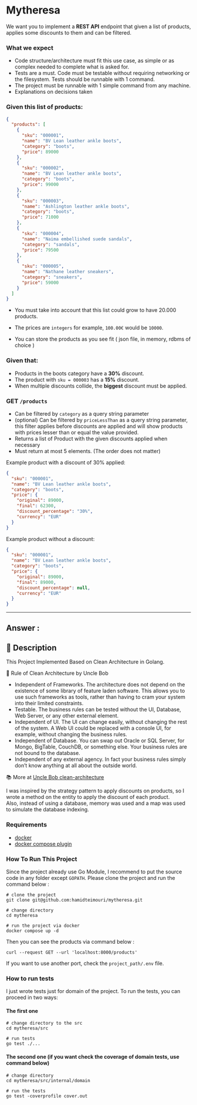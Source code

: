 # Mytheresa

We want you to implement a **REST API** endpoint that given a list of products, applies some discounts to them
and can be filtered.

### What we expect

- Code structure/architecture must fit this use case, as simple or as complex needed to complete what
  is asked for.
- Tests are a must. Code must be testable without requiring networking or the filesystem. Tests should
  be runnable with 1 command.
- The project must be runnable with 1 simple command from any machine.
- Explanations on decisions taken

### Given this list of products:

```json
{
  "products": [
    {
      "sku": "000001",
      "name": "BV Lean leather ankle boots",
      "category": "boots",
      "price": 89000
    },
    {
      "sku": "000002",
      "name": "BV Lean leather ankle boots",
      "category": "boots",
      "price": 99000
    },
    {
      "sku": "000003",
      "name": "Ashlington leather ankle boots",
      "category": "boots",
      "price": 71000
    },
    {
      "sku": "000004",
      "name": "Naima embellished suede sandals",
      "category": "sandals",
      "price": 79500
    },
    {
      "sku": "000005",
      "name": "Nathane leather sneakers",
      "category": "sneakers",
      "price": 59000
    }
  ]
}
```

- You must take into account that this list could grow to have 20.000 products.

- The prices are `integers` for example, `100.00€` would be `10000`.
- You can store the products as you see fit ( json file, in memory, rdbms of choice )

### Given that:

- Products in the boots category have a **30%** discount.
- The product with `sku = 000003` has a **15%** discount.
- When multiple discounts collide, the **biggest** discount must be applied.

### GET `/products`

- Can be filtered by `category` as a query string parameter
- (optional) Can be filtered by `priceLessThan` as a query string parameter, this filter applies before
  discounts are applied and will show products with prices lesser than or equal the value provided.
- Returns a list of Product with the given discounts applied when necessary
- Must return at most 5 elements. (The order does not matter)

Example product with a discount of 30% applied:

```json
{
  "sku": "000001",
  "name": "BV Lean leather ankle boots",
  "category": "boots",
  "price": {
    "original": 89000,
    "final": 62300,
    "discount_percentage": "30%",
    "currency": "EUR"
  }
}
```

Example product without a discount:

```json
{
  "sku": "000001",
  "name": "BV Lean leather ankle boots",
  "category": "boots",
  "price": {
    "original": 89000,
    "final": 89000,
    "discount_percentage": null,
    "currency": "EUR"
  }
}
```

---

## Answer :

## 📜 Description

This Project Implemented Based on Clean Architecture in Golang.

🔰 Rule of Clean Architecture by Uncle Bob

* Independent of Frameworks. The architecture does not depend on the existence of some library of feature laden
  software. This allows you to use such frameworks as tools, rather than having to cram your system into their limited
  constraints.
* Testable. The business rules can be tested without the UI, Database, Web Server, or any other external element.
* Independent of UI. The UI can change easily, without changing the rest of the system. A Web UI could be replaced with
  a console UI, for example, without changing the business rules.
* Independent of Database. You can swap out Oracle or SQL Server, for Mongo, BigTable, CouchDB, or something else. Your
  business rules are not bound to the database.
* Independent of any external agency. In fact your business rules simply don’t know anything at all about the outside
  world.

📚 More at [Uncle Bob clean-architecture](https://blog.cleancoder.com/uncle-bob/2012/08/13/the-clean-architecture.html)

I was inspired by the strategy pattern to apply discounts on products, so I wrote a method on the entity to apply the
discount of each product.<br>
Also, instead of using a database, memory was used and a map was used to simulate the database indexing.

### Requirements

- [docker](https://docs.docker.com/engine/install/ubuntu/)
- [docker compose plugin](https://docs.docker.com/compose/install/linux/)

### How To Run This Project

Since the project already use Go Module, I recommend to put the source code in any folder except `GOPATH`.
Please clone the project and run the command below :

```shell
# clone the project 
git clone git@github.com:hamidteimouri/mytheresa.git

# change directory 
cd mytheresa

# run the project via docker
docker compose up -d
```

Then you can see the products via command below :

```shell
curl --request GET --url 'localhost:8000/products'
```

If you want to use another port, check the `project_path/.env` file.

### How to run tests

I just wrote tests just for domain of the project. To run the tests, you can proceed in two ways:

#### The first one

```shell
# change directory to the src
cd mytheresa/src

# run tests
go test ./...
```

#### The second one (if you want check the coverage of domain tests, use command below)
```shell
# change directory
cd mytheresa/src/internal/domain

# run the tests
go test -coverprofile cover.out
```